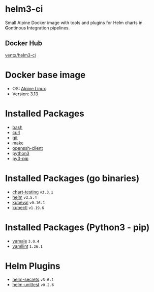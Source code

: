 # helm3-ci

Small Alpine Docker image with tools and plugins for Helm charts in **C**ontinous **I**ntegration pipelines.


## Docker Hub

[ventx/helm3-ci](https://cloud.docker.com/u/ventx/repository/docker/ventx/helm3-ci)


# Docker base image

* OS: [Alpine Linux](https://alpinelinux.org/)
* Version: 3.13


# Installed Packages

* [bash](https://pkgs.alpinelinux.org/packages?name=bash&branch=v3.13)
* [curl](https://pkgs.alpinelinux.org/packages?name=curl&branch=v3.13)
* [git](https://pkgs.alpinelinux.org/packages?name=git&branch=v3.13)
* [make](https://pkgs.alpinelinux.org/packages?name=make&branch=v3.13)
* [openssh-client](https://pkgs.alpinelinux.org/packages?name=openssh-client&branch=v3.13)
* [python3](https://pkgs.alpinelinux.org/packages?name=python3&branch=v3.13)
* [py3-pip](https://pkgs.alpinelinux.org/packages?name=py3-pip&branch=v3.13)


# Installed Packages (go binaries)

* [chart-testing](https://github.com/helm/chart-testing) `v3.3.1`
* [helm](https://helm.sh/) `v3.5.4`
* [kubeval](https://www.kubeval.com) `v0.16.1`
* [kubectl](https://github.com/kubernetes/kubectl) `v1.19.6`

# Installed Packages (Python3 - pip)

* [yamale](https://pypi.org/project/yamale/) `3.0.4`
* [yamllint](https://pypi.org/project/yamllint/) `1.26.1`


# Helm Plugins

* [helm-secrets](https://github.com/jkroepke/helm-secrets) `v3.6.1`
* [helm-unittest](https://github.com/quintush/helm-unittest) `v0.2.6`